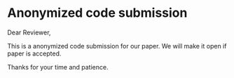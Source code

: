 # Anonymized code submission

Dear Reviewer,

This is a anonymized code submission for our paper. We will make it open if paper is accepted.

Thanks for your time and patience.

